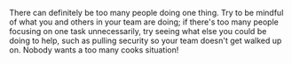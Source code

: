There can definitely be too many people doing one thing. Try to be mindful of what you and others in your team are doing; if there's too many people focusing on one task unnecessarily, try seeing what else you could be doing to help, such as pulling security so your team doesn't get walked up on. Nobody wants a too many cooks situation!
